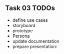 Task 03 TODOs
-------------

- define use cases
- storyboard
- prototype
- Persona
- update documentation
- prepare presentation:


